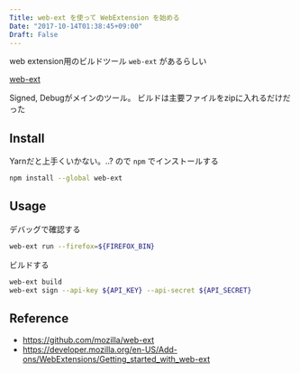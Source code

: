 ```yaml
---
Title: web-ext を使って WebExtension を始める
Date: "2017-10-14T01:38:45+09:00"
Draft: False
---
```


web extension用のビルドツール `web-ext` があるらしい

[web-ext](https://github.com/mozilla/web-ext)

Signed, Debugがメインのツール。
ビルドは主要ファイルをzipに入れるだけだった

## Install

Yarnだと上手くいかない。..? ので `npm` でインストールする

```bash
npm install --global web-ext
```

## Usage

デバッグで確認する

```bash
web-ext run --firefox=${FIREFOX_BIN}
```

ビルドする

```bash
web-ext build
web-ext sign --api-key ${API_KEY} --api-secret ${API_SECRET}
```

## Reference

- https://github.com/mozilla/web-ext
- https://developer.mozilla.org/en-US/Add-ons/WebExtensions/Getting_started_with_web-ext
